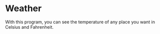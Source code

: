 # Weather
With this program, you can see the temperature of any place you want in Celsius and Fahrenheit.
